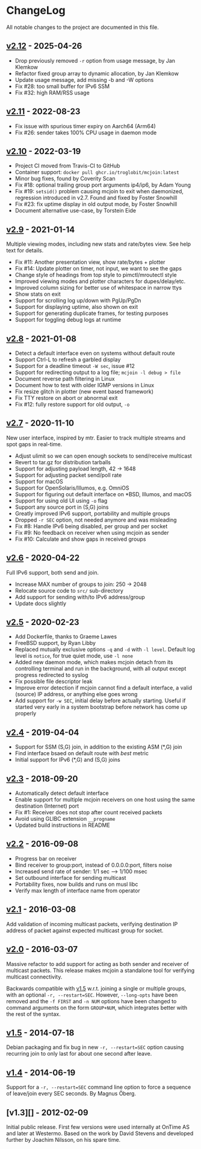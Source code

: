 ChangeLog
=========

All notable changes to the project are documented in this file.


[v2.12][] - 2025-04-26
----------------------

- Drop previously removed `-r` option from usage message, by Jan Klemkow
- Refactor fixed group array to dynamic allocation, by Jan Klemkow
- Update usage message, add missing -b and -W options
- Fix #28: too small buffer for IPv6 SSM
- Fix #32: high RAM/RSS usage


[v2.11][] - 2022-08-23
----------------------

- Fix issue with spurious timer expiry on Aarch64 (Arm64)
- Fix #26: sender takes 100% CPU usage in daemon mode


[v2.10][] - 2022-03-19
----------------------

- Project CI moved from Travis-CI to GitHub
- Container support: `docker pull ghcr.io/troglobit/mcjoin:latest`
- Minor bug fixes, found by Coverity Scan
- Fix #18: optional trailing group port arguments ip4/ip6, by Adam Young
- Fix #19: `setsid()` problem causing mcjoin to exit when daemonized,
  regression introduced in v2.7.  Found and fixed by Foster Snowhill
- Fix #23: fix uptime display in old output mode, by Foster Snowhill
- Document alternative use-case, by Torstein Eide


[v2.9][] - 2021-01-14
---------------------

Multiple viewing modes, including new stats and rate/bytes view.  See
help text for details.

- Fix #11: Another presentation view, show rate/bytes + plotter
- Fix #14: Update plotter on timer, not input, we want to see the gaps
- Change style of headings from top style to pimctl/mroutectl style
- Improved viewing modes and plotter characters for dupes/delay/etc.
- Improved column sizing for better use of whitespace in narrow ttys
- Show stats on exit
- Support for scrolling log up/down with PgUp/PgDn
- Support for displaying uptime, also shown on exit
- Support for generating duplicate frames, for testing purposes
- Support for toggling debug logs at runtime


[v2.8][] - 2021-01-08
---------------------

- Detect a default interface even on systems without default route
- Support Ctrl-L to refresh a garbled display
- Support for a deadline timeout `-W sec`, issue #12
- Support for redirecting output to a log file; `mcjoin -l debug > file`
- Document reverse path filtering in Linux
- Document how to test with older IGMP versions in Linux
- Fix resize glitch in plotter (new event based framework)
- Fix TTY restore on abort or abnormal exit
- Fix #12: fully restore support for old output, `-o`


[v2.7][] - 2020-11-10
---------------------

New user interface, inspired by mtr.  Easier to track multiple streams
and spot gaps in real-time.

- Adjust ulimit so we can open enough sockets to send/receive multicast
- Revert to tar.gz for distribution tarballs
- Support for adjusting payload length, 42 -> 1648
- Support for adjusting packet send/poll rate
- Support for macOS
- Support for OpenSolaris/Illumos, e.g. OmniOS
- Support for figuring out default interface on *BSD, Illumos, and macOS
- Support for using old UI using `-o` flag
- Support any source port in (S,G) joins
- Greatly improved IPv6 support, portability and multiple groups
- Dropped `-r SEC` option, not needed anymore and was misleading
- Fix #8: Handle IPv6 being disabled, per group and per socket
- Fix #9: No feedback on receiver when using mcjoin as sender
- Fix #10: Calculate and show gaps in received groups


[v2.6][] - 2020-04-22
---------------------

Full IPv6 support, both send and join.

- Increase MAX number of groups to join: 250 -> 2048
- Relocate source code to `src/` sub-directory
- Add support for sending with/to IPv6 address/group
- Update docs slightly


[v2.5][] - 2020-02-23
---------------------

- Add Dockerfile, thanks to Graeme Lawes
- FreeBSD support, by Ryan Libby
- Replaced mutually exclusive options `-q` and `-d` with `-l level`.
  Default log level is `notice`, for true quiet mode, use `-l none`
- Added new daemon mode, which makes mcjoin detach from its controlling
  terminal and run in the background, with all output except progress
  redirected to syslog
- Fix possible file descriptor leak
- Improve error detection if mcjoin cannot find a default interface,
  a valid (source) IP address, or anything else goes wrong
- Add support for `-w SEC`, initial delay before actually starting.
  Useful if started very early in a system bootstrap before network
  has come up properly


[v2.4][] - 2019-04-04
---------------------

- Support for SSM (S,G) join, in addition to the existing ASM (*,G) join
- Find interface bsaed on default route with *best* metric
- Initial support for IPv6 (*,G) and (S,G) joins


[v2.3][] - 2018-09-20
---------------------

- Automatically detect default interface
- Enable support for multiple mcjoin receivers on one host using the
  same destination (Internet) port
- Fix #1: Receiver does not stop after count received packets
- Avoid using GLIBC extension `__progname`
- Updated build instructions in README


[v2.2][] - 2016-09-08
---------------------

- Progress bar on receiver
- Bind receiver to group:port, instead of 0.0.0.0:port, filters noise
- Increased send rate of sender: 1/1 sec --> 1/100 msec
- Set outbound interface for sending multicast
- Portability fixes, now builds and runs on musl libc
- Verify max length of interface name from operator


[v2.1][] - 2016-03-08
---------------------

Add validation of incoming multicast packets, verifying destination
IP address of packet against expected multicast group for socket.


[v2.0][] - 2016-03-07
---------------------

Massive refactor to add support for acting as both sender and receiver
of multicast packets.  This release makes mcjoin a standalone tool for
verifying multicast connectivity.

Backwards compatible with [v1.5][] w.r.t. joining a single or multiple
groups, with an optional `-r, --restart=SEC`.  However, `--long-opts`
have been removed and the `-f FIRST` and `-n NUM` options have been
changed to command arguments on the form `GROUP+NUM`, which integrates
better with the rest of the syntax.


[v1.5][] - 2014-07-18
---------------------

Debian packaging and fix bug in new `-r, --restart=SEC` option causing
recurring join to only last for about one second after leave.


[v1.4][] - 2014-06-19
---------------------

Support for a `-r, --restart=SEC` command line option to force a
sequence of leave/join every SEC seconds.  By Magnus Öberg.


[v1.3][] - 2012-02-09
---------------------

Initial public release.  First few versions were used internally at
OnTime AS and later at Westermo.  Based on the work by David Stevens
and developed further by Joachim Nilsson, on his spare time.


[UNRELEASED]: https://github.com/troglobit/mcjoin/compare/v2.11...HEAD
[v2.12]:      https://github.com/troglobit/mcjoin/compare/v2.11...v2.12
[v2.11]:      https://github.com/troglobit/mcjoin/compare/v2.10...v2.11
[v2.10]:      https://github.com/troglobit/mcjoin/compare/v2.9...v2.10
[v2.9]:       https://github.com/troglobit/mcjoin/compare/v2.8...v2.9
[v2.8]:       https://github.com/troglobit/mcjoin/compare/v2.7...v2.8
[v2.7]:       https://github.com/troglobit/mcjoin/compare/v2.6...v2.7
[v2.6]:       https://github.com/troglobit/mcjoin/compare/v2.5...v2.6
[v2.5]:       https://github.com/troglobit/mcjoin/compare/v2.4...v2.5
[v2.4]:       https://github.com/troglobit/mcjoin/compare/v2.3...v2.4
[v2.3]:       https://github.com/troglobit/mcjoin/compare/v2.2...v2.3
[v2.2]:       https://github.com/troglobit/mcjoin/compare/v2.1...v2.2
[v2.1]:       https://github.com/troglobit/mcjoin/compare/v2.0...v2.1
[v2.0]:       https://github.com/troglobit/mcjoin/compare/v1.5...v2.0
[v1.5]:       https://github.com/troglobit/mcjoin/compare/v1.4...v1.5
[v1.4]:       https://github.com/troglobit/mcjoin/compare/v1.3...v1.4
